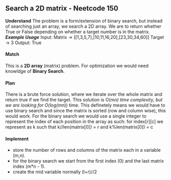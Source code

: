 ## Search a 2D matrix - Neetcode 150
**Understand**
The problem is a form/extension of binary search, but instead of searching just an array, we search a 2D array. We are to return whether True or False depending on whether a target number is in the matrix.
***Example Usage***
Input: Matrix -> [[1,3,5,7],[10,11,16,20],[23,30,34,60]] Target -> 3
Output: True

#### Match
This is a **2D array** (matrix) problem. For optimization we would need knowldge of **Binary Search**.

#### Plan
There is a brute force solution, where we iterate over the whole matrix and return true if we find the target. This solution is O(m*n) time complexity, but we are looking for O(log(m*n)) time.
This definetely means we would have to use binary search and since the matrix is sorted (row and column wise), this would work.
For the binary search we would use a single integer to represent the index of each position in the array as such:
for index[r][c] we represent as k such that k//len(matrix[0]) = r and k%len(matrix[0]) = c

#### Implement
- store the number of rows and columns of the matrix each in a variable (m,n).
- for the binary search we start from the first index (0) and the last matrix index (m*n - 1).
- create the mid variable normally (l+r)//2

